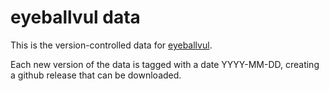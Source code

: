 # eyeballvul data

This is the version-controlled data for [eyeballvul](https://github.com/timothee-chauvin/eyeballvul).

Each new version of the data is tagged with a date YYYY-MM-DD, creating a github release that can be downloaded.
